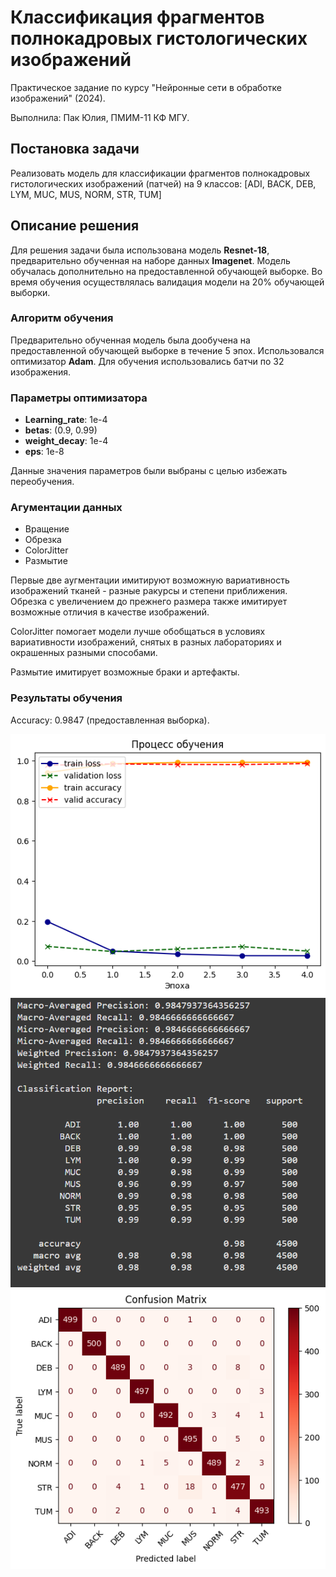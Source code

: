 # Классификация фрагментов полнокадровых гистологических изображений

Практическое задание по курсу "Нейронные сети в обработке изображений" (2024).

Выполнила: Пак Юлия, ПМИМ-11 КФ МГУ.

## Постановка задачи

Реализовать модель для классификации фрагментов полнокадровых гистологических изображений (патчей) на 9 классов: [ADI, BACK, DEB, LYM, MUC, MUS, NORM, STR, TUM]


## Описание решения

Для решения задачи была использована модель **Resnet-18**, предварительно обученная на наборе данных **Imagenet**. Модель обучалась дополнительно на предоставленной обучающей выборке. Во время обучения осуществлялась валидация модели на 20% обучающей выборки.

### Алгоритм обучения

Предварительно обученная модель была дообучена на предоставленной обучающей выборке в течение 5 эпох. Использовался оптимизатор **Adam**. Для обучения использовались батчи по 32 изображения.

### Параметры оптимизатора
* **Learning_rate**: 1e-4
* **betas**: (0.9, 0.99)
* **weight_decay**: 1e-4
* **eps**: 1e-8

Данные значения параметров были выбраны с целью избежать переобучения.

### Агументации данных
* Вращение
* Обрезка
* ColorJitter
* Размытие

Первые две аугментации имитируют возможную вариативность изображений тканей - разные ракурсы и степени приближения. Обрезка с увеличением до прежнего размера также имитирует возможные отличия в качестве изображений.

ColorJitter помогает модели лучше обобщаться в условиях вариативности изображений, снятых в разных лабораториях и окрашенных разными способами.

Размытие имитирует возможные браки и артефакты.

### Результаты обучения
Accuracy: 0.9847 (предоставленная выборка).

![Графики](learning_curves.png)
![Отчет](report.png)
![Матрица ошибок](confusion_matrix.png)